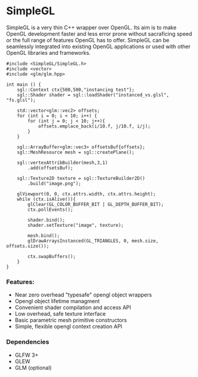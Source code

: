 # SimpleGL

SimpleGL is a very thin C++ wrapper over OpenGL. Its aim is to make OpenGL development
faster and less error prone without sacraficing speed or the full range of features
OpenGL has to offer. SimpleGL can be seamlessly integrated into existing OpenGL applications
or used with other OpenGL libraries and frameworks.

    #include <SimpleGL/SimpleGL.h>
    #include <vector>
    #include <glm/glm.hpp>

    int main () {
        sgl::Context ctx{500,500,"instancing test"};
        sgl::Shader shader = sgl::loadShader("instanced_vs.glsl", "fs.glsl");

        std::vector<glm::vec2> offsets;
        for (int i = 0; i < 10; i++) {
            for (int j = 0; j < 10; j++){
                offsets.emplace_back(i/10.f, j/10.f, i/j);
            }
        }

        sgl::ArrayBuffer<glm::vec3> offsetsBuf{offsets};
        sgl::MeshResource mesh = sgl::createPlane();

        sgl::vertexAttribBuilder(mesh,3,1)
            .add(offsetsBuf);

        sgl::Texture2D texture = sgl::TextureBuilder2D()
            .build("image.png");

        glViewport(0, 0, ctx.attrs.width, ctx.attrs.height);
        while (ctx.isAlive()){
            glClear(GL_COLOR_BUFFER_BIT | GL_DEPTH_BUFFER_BIT);
            ctx.pollEvents();

            shader.bind();
            shader.setTexture("image", texture);

            mesh.bind();
            glDrawArraysInstanced(GL_TRIANGLES, 0, mesh.size, offsets.size());

            ctx.swapBuffers();
        }
    }





### Features:

* Near zero overhead "typesafe" opengl object wrappers
* Opengl object lifetime managment
* Convenient shader compilation and access API
* Low overhead, safe texture interface
* Basic parametric mesh primitive constructors
* Simple, flexible opengl context creation API


### Dependencies

* GLFW 3+
* GLEW
* GLM (optional)

